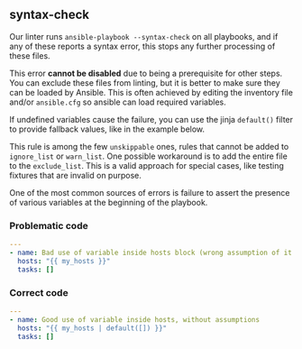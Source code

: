 ## syntax-check

Our linter runs `ansible-playbook --syntax-check` on all playbooks, and
if any of these reports a syntax error, this stops any further processing
of these files.

This error **cannot be disabled** due to being a prerequisite for other steps.
You can exclude these files from linting, but it is better to make sure they can be
loaded by Ansible. This is often achieved by editing the inventory file and/or
`ansible.cfg` so ansible can load required variables.

If undefined variables cause the failure, you can use the jinja
`default()` filter to provide fallback values, like in the example below.

This rule is among the few `unskippable` ones, rules that cannot be added
to `ignore_list` or `warn_list`. One possible workaround is to add the entire
file to the `exclude_list`. This is a valid approach for special cases, like
testing fixtures that are invalid on purpose.

One of the most common sources of errors is failure to assert the presence of
various variables at the beginning of the playbook.

### Problematic code

```yaml
---
- name: Bad use of variable inside hosts block (wrong assumption of it being defined)
  hosts: "{{ my_hosts }}"
  tasks: []
```

### Correct code

```yaml
---
- name: Good use of variable inside hosts, without assumptions
  hosts: "{{ my_hosts | default([]) }}"
  tasks: []
```
